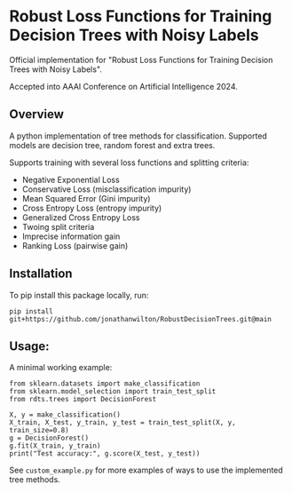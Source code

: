 # Robust Loss Functions for Training Decision Trees with Noisy Labels

Official implementation for "Robust Loss Functions for Training Decision Trees with Noisy Labels". 

Accepted into AAAI Conference on Artificial Intelligence 2024.

## Overview

A python implementation of tree methods for classification.
Supported models are decision tree, random forest and extra trees.




Supports training with several loss functions and splitting criteria:
- Negative Exponential Loss
- Conservative Loss (misclassification impurity)
- Mean Squared Error (Gini impurity)
- Cross Entropy Loss (entropy impurity)
- Generalized Cross Entropy Loss
- Twoing split criteria
- Imprecise information gain
- Ranking Loss (pairwise gain)


## Installation
To pip install this package locally, run:
```
pip install git+https://github.com/jonathanwilton/RobustDecisionTrees.git@main
```


<!---
### An example experiment from the paper

``python train_model.py --classifier DT --labels multiclass --dataset MNIST --loss_function mse --noise_rate "uniform 0.1" --replications 5 --seed 0``

Note: dataset csv files too large (>50MB) to submit through CMT, however all datasets are publicly available, with notes in the main paper on how preprocessing was done.
--->

## Usage:
A minimal working example:
```
from sklearn.datasets import make_classification
from sklearn.model_selection import train_test_split
from rdts.trees import DecisionForest

X, y = make_classification()
X_train, X_test, y_train, y_test = train_test_split(X, y, train_size=0.8)
g = DecisionForest()
g.fit(X_train, y_train)
print("Test accuracy:", g.score(X_test, y_test))
```

See ``custom_example.py`` for more examples of ways to use the implemented tree methods.


<!---
## Reproduce experiments
Clone repository

download and process data according to the paper

run experiments 
--->
